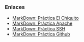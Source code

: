 ### Enlaces

* [MarkDown: Práctica El Chiquito](https://github.com/Sebi16/Portfolio_DAW/blob/main/Ejercicios/Chiquito.md)
* [MarkDown: Práctica Apache](https://github.com/Sebi16/Portfolio_DAW/blob/main/Ejercicios/Apache.md)
* [MarkDown: Práctica SSH](https://github.com/Sebi16/Portfolio_DAW/blob/main/Ejercicios/practicassh.md)
* [MarkDown: Práctica Github](https://github.com/Sebi16/Portfolio_DAW/blob/main/Ejercicios/Readme.md)
